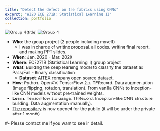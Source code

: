 ```yaml
---
title: "Detect the defect on the fabrics using CNNs"
excerpt: "WI20_ECE 271B: Statistical Learning II"
collection: portfolio
---
```

![Group 4(title)](https://user-images.githubusercontent.com/58493928/116168944-7611bf80-a6b8-11eb-91a8-f93c8a537f49.png)
![Group 4](https://user-images.githubusercontent.com/58493928/116167829-fda9ff00-a6b5-11eb-8592-1aeda40e905d.png)
- **Who**: the group project (2 people including myself)
  - I was in charge of writing proposal, all codes, writing final report, and making PPT slides.
- **When**: Jan. 2020 - Mar. 2020
- **Where**: ECE271B (Statistical Learning II) group project
- **What**: Building the deep learning model to classify the dataset as Pass/Fail - Binary classification
  - **Dataset**: [AITEX](https://www.aitex.es/afid) company open source dataset.
- **How**: Python. OpenCV. TensorFlow 2.x. TFRecord. Data augmentation (image flipping, rotation, translation). From vanilla CNNs to Inception-like CNN models without pre-trained weights.
- **Learn**: TensorFlow 2.x usage. TFRecord. Inception-like CNN structure building. Data augmentation (manually). 
- [The repository](https://github.com/haenara-shin/ECE271B.git) is now opened for the public (it will be under the private after 1 month). 

#- Please contact me if you want to see in detail.
